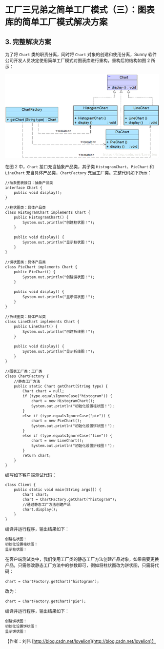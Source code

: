 # 工厂三兄弟之简单工厂模式（三）：图表库的简单工厂模式解决方案

## 3. 完整解决方案

为了将 `Chart` 类的职责分离，同时将 `Chart` 对象的创建和使用分离，Sunny 软件公司开发人员决定使用简单工厂模式对图表库进行重构，重构后的结构如图 2 所示：

![&#x56FE; 2 &#x56FE;&#x8868;&#x5E93;&#x7ED3;&#x6784;&#x56FE;](../../.gitbook/assets/20130711144554265.jpg)

在图 2 中，`Chart` 接口充当抽象产品类，其子类 `HistogramChart`、`PieChart` 和`LineChart` 充当具体产品类，`ChartFactory` 充当工厂类。完整代码如下所示：

```text
//抽象图表接口：抽象产品类
interface Chart {
    public void display();
}
 
//柱状图类：具体产品类
class HistogramChart implements Chart {
    public HistogramChart() {
        System.out.println("创建柱状图！");
    }
	
    public void display() {
        System.out.println("显示柱状图！");
    }
}
 
//饼状图类：具体产品类
class PieChart implements Chart {
    public PieChart() {
        System.out.println("创建饼状图！");
    }
	
    public void display() {
        System.out.println("显示饼状图！");
    }
}
 
//折线图类：具体产品类
class LineChart implements Chart {
    public LineChart() {
        System.out.println("创建折线图！");
    }
	
    public void display() {
        System.out.println("显示折线图！");
    }
}
 
//图表工厂类：工厂类
class ChartFactory {
    //静态工厂方法
    public static Chart getChart(String type) {
        Chart chart = null;
        if (type.equalsIgnoreCase("histogram")) {
            chart = new HistogramChart();
            System.out.println("初始化设置柱状图！");
        }
        else if (type.equalsIgnoreCase("pie")) {
            chart = new PieChart();
            System.out.println("初始化设置饼状图！");
        }
        else if (type.equalsIgnoreCase("line")) {
            chart = new LineChart();
            System.out.println("初始化设置折线图！");			
        }
        return chart;
    }
}
```

编写如下客户端测试代码：

```text
class Client {
    public static void main(String args[]) {
        Chart chart;
        chart = ChartFactory.getChart("histogram"); 
        //通过静态工厂方法创建产品
        chart.display();
    }
}
```

编译并运行程序，输出结果如下：

```text
创建柱状图！
初始化设置柱状图！
显示柱状图！
```

在客户端测试类中，我们使用工厂类的静态工厂方法创建产品对象，如果需要更换产品，只需修改静态工厂方法中的参数即可，例如将柱状图改为饼状图，只需将代码：

`chart = ChartFactory.getChart("histogram");`

 改为：

 `chart = ChartFactory.getChart("pie");`

编译并运行程序，输出结果如下：

```text
创建饼状图！
初始化设置饼状图！
显示饼状图！
```

【作者：刘伟 [http://blog.csdn.net/lovelion](http://blog.csdn.net/lovelion)】

